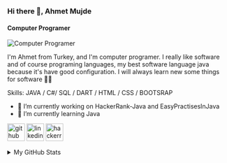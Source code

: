 ### Hi there 👋, Ahmet Mujde
#### Computer Programer
![Computer Programer](https://media-exp1.licdn.com/dms/image/C4D16AQHHP8_tBPgLGQ/profile-displaybackgroundimage-shrink_200_800/0/1625861760214?e=1631145600&v=beta&t=-Ea-qs5h96NR1mKjpEYvZPuo1oKgPOjWWrMunVRX-DU)

I'm Ahmet from Turkey, and I'm computer programer. I really like software and of course programing languages, my best software language java because it's have good configuration. I will always learn new some things for software 🧑‍💻

Skills: JAVA / C#/ SQL / DART / HTML / CSS / BOOTSRAP 

- 🔭 I’m currently working on HackerRank-Java and EasyPractisesInJava 
- 🌱 I’m currently learning Java 


[<img src='https://cdn.jsdelivr.net/npm/simple-icons@3.0.1/icons/github.svg' alt='github' height='40' color='FFFFFF'>](https://github.com/ahmetmujde)  [<img src='https://cdn.jsdelivr.net/npm/simple-icons@3.0.1/icons/linkedin.svg' alt='linkedin' height='40'>](https://www.linkedin.com/in/ahmet-mujde/)  [<img src='https://cdn.jsdelivr.net/npm/simple-icons@3.0.1/icons/hackerrank.svg' alt='hackerrank' height='40'>](https://www.hackerrank.com/mujde_ahmet)  

<details>
  <summary>
    My GitHub Stats
  </summary>
  
  <p>
    <img src="https://github-readme-stats.vercel.app/api?username=ahmetmujde&show_icons=true&theme=tokyonight&bg_color=000000&hide_border=true" height="190">
    <img src="https://github-readme-stats.vercel.app/api/top-langs/?username=ahmetmujde&layout=compact&theme=tokyonight&bg_color=000000&hide_border=true" height="190">
  </p>

</details>

